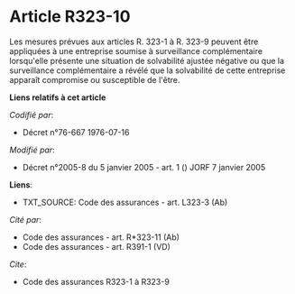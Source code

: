 # Article R323-10

Les mesures prévues aux articles R. 323-1 à R. 323-9 peuvent être appliquées à une entreprise soumise à surveillance
complémentaire lorsqu'elle présente une situation de solvabilité ajustée négative ou que la surveillance complémentaire a
révélé que la solvabilité de cette entreprise apparaît compromise ou susceptible de l'être.

**Liens relatifs à cet article**

_Codifié par_:

  - Décret n°76-667 1976-07-16

_Modifié par_:

  - Décret n°2005-8 du 5 janvier 2005 - art. 1 () JORF 7 janvier 2005

**Liens**:

  - TXT_SOURCE: Code des assurances - art. L323-3 (Ab)

_Cité par_:

  - Code des assurances - art. R*323-11 (Ab)
  - Code des assurances - art. R391-1 (VD)

_Cite_:

  - Code des assurances R323-1 à R323-9
